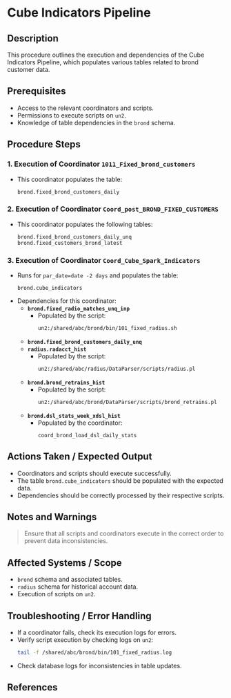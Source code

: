 # Cube Indicators Pipeline

## Description
This procedure outlines the execution and dependencies of the Cube Indicators Pipeline, which populates various tables related to brond customer data.

## Prerequisites
- Access to the relevant coordinators and scripts.
- Permissions to execute scripts on `un2`.
- Knowledge of table dependencies in the `brond` schema.

## Procedure Steps

### 1. Execution of Coordinator `1011_Fixed_brond_customers`
- This coordinator populates the table:
  ```
  brond.fixed_brond_customers_daily
  ```

### 2. Execution of Coordinator `Coord_post_BROND_FIXED_CUSTOMERS`
- This coordinator populates the following tables:
  ```
  brond.fixed_brond_customers_daily_unq
  brond.fixed_customers_brond_latest
  ```

### 3. Execution of Coordinator `Coord_Cube_Spark_Indicators`
- Runs for `par_date=date -2 days` and populates the table:
  ```
  brond.cube_indicators
  ```
- Dependencies for this coordinator:
  - **`brond.fixed_radio_matches_unq_inp`**  
    - Populated by the script:
      ```bash
      un2:/shared/abc/brond/bin/101_fixed_radius.sh
      ```
  - **`brond.fixed_brond_customers_daily_unq`**  
  - **`radius.radacct_hist`**  
    - Populated by the script:
      ```bash
      un2:/shared/abc/radius/DataParser/scripts/radius.pl
      ```
  - **`brond.brond_retrains_hist`**  
    - Populated by the script:
      ```bash
      un2:/shared/abc/brond/DataParser/scripts/brond_retrains.pl
      ```
  - **`brond.dsl_stats_week_xdsl_hist`**  
    - Populated by the coordinator:
      ```
      coord_brond_load_dsl_daily_stats
      ```

## Actions Taken / Expected Output
- Coordinators and scripts should execute successfully.
- The table `brond.cube_indicators` should be populated with the expected data.
- Dependencies should be correctly processed by their respective scripts.

## Notes and Warnings
> Ensure that all scripts and coordinators execute in the correct order to prevent data inconsistencies.

## Affected Systems / Scope
- `brond` schema and associated tables.
- `radius` schema for historical account data.
- Execution of scripts on `un2`.

## Troubleshooting / Error Handling
- If a coordinator fails, check its execution logs for errors.
- Verify script execution by checking logs on `un2`:
  ```bash
  tail -f /shared/abc/brond/bin/101_fixed_radius.log
  ```
- Check database logs for inconsistencies in table updates.

## References

